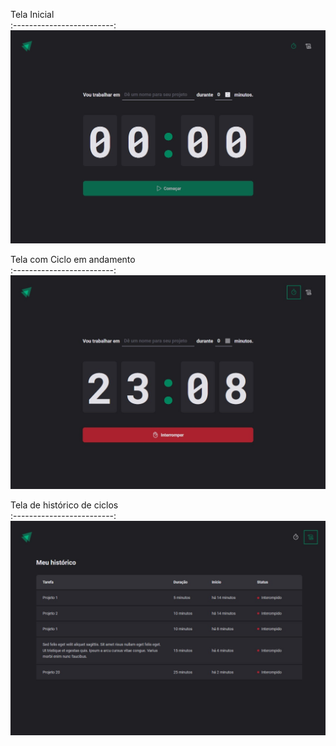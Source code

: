 Tela Inicial                    
:-------------------------:
<img src= "./src/assets/prints/web2.jpg">  


Tela com Ciclo em andamento                   
:-------------------------:
<img src= "./src/assets/prints/web1.jpg">


Tela de histórico de ciclos                     
:-------------------------:
<img src= "./src/assets/prints/web3.jpg"> 